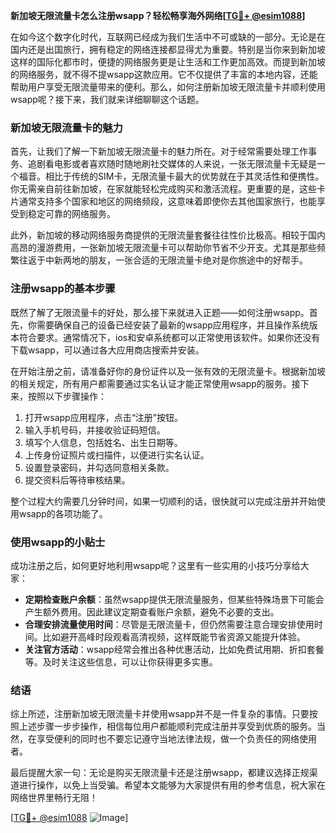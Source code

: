 **新加坡无限流量卡怎么注册wsapp？轻松畅享海外网络[[TG💪+ @esim1088](https://t.me/s/esim1088)]**

在如今这个数字化时代，互联网已经成为我们生活中不可或缺的一部分。无论是在国内还是出国旅行，拥有稳定的网络连接都显得尤为重要。特别是当你来到新加坡这样的国际化都市时，便捷的网络服务更是让生活和工作更加高效。而提到新加坡的网络服务，就不得不提wsapp这款应用。它不仅提供了丰富的本地内容，还能帮助用户享受无限流量带来的便利。那么，如何注册新加坡无限流量卡并顺利使用wsapp呢？接下来，我们就来详细聊聊这个话题。

### 新加坡无限流量卡的魅力

首先，让我们了解一下新加坡无限流量卡的魅力所在。对于经常需要处理工作事务、追剧看电影或者喜欢随时随地刷社交媒体的人来说，一张无限流量卡无疑是一个福音。相比于传统的SIM卡，无限流量卡最大的优势就在于其灵活性和便携性。你无需亲自前往新加坡，在家就能轻松完成购买和激活流程。更重要的是，这些卡片通常支持多个国家和地区的网络频段，这意味着即使你去其他国家旅行，也能享受到稳定可靠的网络服务。

此外，新加坡的移动网络服务商提供的无限流量套餐往往性价比极高。相较于国内高昂的漫游费用，一张新加坡无限流量卡可以帮助你节省不少开支。尤其是那些频繁往返于中新两地的朋友，一张合适的无限流量卡绝对是你旅途中的好帮手。

### 注册wsapp的基本步骤

既然了解了无限流量卡的好处，那么接下来就进入正题——如何注册wsapp。首先，你需要确保自己的设备已经安装了最新的wsapp应用程序，并且操作系统版本符合要求。通常情况下，ios和安卓系统都可以正常使用该软件。如果你还没有下载wsapp，可以通过各大应用商店搜索并安装。

在开始注册之前，请准备好你的身份证件以及一张有效的无限流量卡。根据新加坡的相关规定，所有用户都需要通过实名认证才能正常使用wsapp的服务。接下来，按照以下步骤操作：

1. 打开wsapp应用程序，点击“注册”按钮。
2. 输入手机号码，并接收验证码短信。
3. 填写个人信息，包括姓名、出生日期等。
4. 上传身份证照片或扫描件，以便进行实名认证。
5. 设置登录密码，并勾选同意相关条款。
6. 提交资料后等待审核结果。

整个过程大约需要几分钟时间，如果一切顺利的话，很快就可以完成注册并开始使用wsapp的各项功能了。

### 使用wsapp的小贴士

成功注册之后，如何更好地利用wsapp呢？这里有一些实用的小技巧分享给大家：

- **定期检查账户余额**：虽然wsapp提供无限流量服务，但某些特殊场景下可能会产生额外费用。因此建议定期查看账户余额，避免不必要的支出。
- **合理安排流量使用时间**：尽管是无限流量卡，但仍然需要注意合理安排使用时间。比如避开高峰时段观看高清视频，这样既能节省资源又能提升体验。
- **关注官方活动**：wsapp经常会推出各种优惠活动，比如免费试用期、折扣套餐等。及时关注这些信息，可以让你获得更多实惠。

### 结语

综上所述，注册新加坡无限流量卡并使用wsapp并不是一件复杂的事情。只要按照上述步骤一步步操作，相信每位用户都能顺利完成注册并享受到优质的服务。当然，在享受便利的同时也不要忘记遵守当地法律法规，做一个负责任的网络使用者。

最后提醒大家一句：无论是购买无限流量卡还是注册wsapp，都建议选择正规渠道进行操作，以免上当受骗。希望本文能够为大家提供有用的参考信息，祝大家在网络世界里畅行无阻！

[[TG💪+ @esim1088](https://t.me/s/esim1088) ![Image](https://i.postimg.cc/4NQfJmqS/Snipaste-2025-05-13-00-14-12.png)]